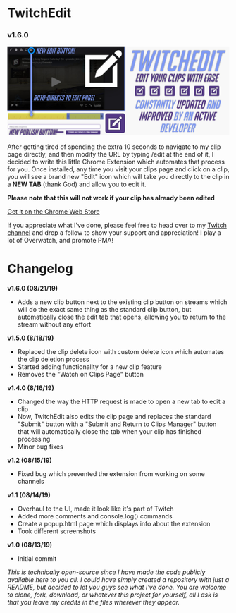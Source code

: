 # TwitchEdit
### v1.6.0

![TwitchEdit](resources/misc/images/MarqueePromo.jpg)

After getting tired of spending the extra 10 seconds to navigate to my clip page directly, and then modify the URL by typing /edit at the end of it, I decided to write this little Chrome Extension which automates that process for you.  Once installed, any time you visit your clips page and click on a clip, you will see a brand new "Edit" icon which will take you directly to the clip in a **NEW TAB** (thank God) and allow you to edit it.

**Please note that this will not work if your clip has already been edited**

[Get it on the Chrome Web Store](https://chrome.google.com/webstore/detail/dechjnpdlchkchhgjnakdifhkdlhloob/publish-accepted?authuser=0&hl=en)

If you appreciate what I've done, please feel free to head over to my [Twitch channel](https://twitch.tv/ShermanZero) and drop a follow to show your support and appreciation!  I play a lot of Overwatch, and promote PMA!

# Changelog

**v1.6.0 (08/21/19)**
- Adds a new clip button next to the existing clip button on streams which will do the exact same thing as the standard clip button, but automatically close the edit tab that opens, allowing you to return to the stream without any effort

**v1.5.0 (8/18/19)**
- Replaced the clip delete icon with custom delete icon which automates the clip deletion process
- Started adding functionality for a new clip feature
- Removes the "Watch on Clips Page" button

**v1.4.0 (8/16/19)**
- Changed the way the HTTP request is made to open a new tab to edit a clip
- Now, TwitchEdit also edits the clip page and replaces the standard "Submit" button with a "Submit and Return to Clips Manager" button that will automatically close the tab when your clip has finished processing
- Minor bug fixes

**v1.2 (08/15/19)**
- Fixed bug which prevented the extension from working on some channels

**v1.1 (08/14/19)**
- Overhaul to the UI, made it look like it's part of Twitch
- Added more comments and console.log() commands
- Create a popup.html page which displays info about the extension
- Took different screenshots

**v1.0 (08/13/19)**
- Initial commit

*This is technically open-source since I have made the code publicly available here to you all.  I could have simply created a repository with just a README, but decided to let you guys see what I've done.  You are welcome to clone, fork, download, or whatever this project for yourself, all I ask is that you leave my credits in the files wherever they appear.*
